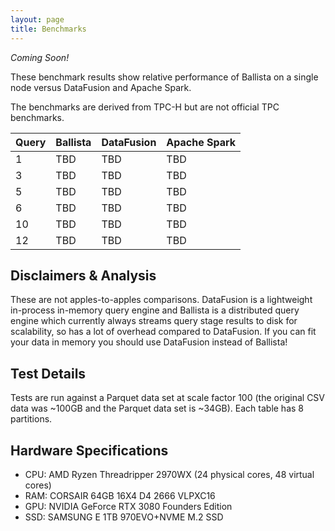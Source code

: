 ```yaml
---
layout: page
title: Benchmarks
---
```


_Coming Soon!_

These benchmark results show relative performance of Ballista on a single node versus DataFusion and 
Apache Spark.

The benchmarks are derived from TPC-H but are not official TPC benchmarks.

| Query | Ballista   | DataFusion | Apache Spark |
|-------|------------|------------|-----------------|
|     1 | TBD | TBD | TBD |
|     3 | TBD | TBD | TBD |
|     5 | TBD | TBD | TBD |
|     6 | TBD | TBD | TBD |
|    10 | TBD | TBD | TBD |
|    12 | TBD | TBD | TBD |

## Disclaimers & Analysis

These are not apples-to-apples comparisons. DataFusion is a lightweight in-process in-memory query engine and 
Ballista is a distributed query engine which currently always streams query stage results to disk for scalability, so 
has a lot of overhead compared to DataFusion. If you can fit your data in memory you should use DataFusion instead of
Ballista!

## Test Details

Tests are run against a Parquet data set at scale factor 100 (the original CSV data was ~100GB and the Parquet data 
set is ~34GB). Each table has 8 partitions.

## Hardware Specifications

- CPU: AMD Ryzen Threadripper 2970WX (24 physical cores, 48 virtual cores)
- RAM: CORSAIR 64GB 16X4 D4 2666 VLPXC16
- GPU: NVIDIA GeForce RTX 3080 Founders Edition
- SSD: SAMSUNG E 1TB 970EVO+NVME M.2 SSD